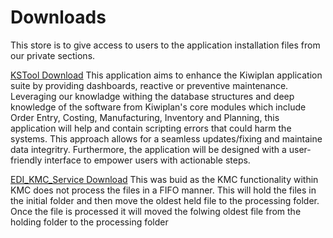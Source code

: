 # Downloads
This store is to give access to users to the application installation files from our private sections.

[KSTool Download](https://www.sflservicesllc.com/software/KSTool/setup.exe)
This application aims to enhance the Kiwiplan application suite by providing dashboards, reactive or preventive maintenance.  
Leveraging our knowladge withing the database structures and deep knowledge of the software from Kiwiplan's core modules which include
Order Entry, Costing, Manufacturing, Inventory and Planning, this application will help and contain scripting errors that could harm the systems.
This approach allows for a seamless updates/fixing and maintaine data integritry.
Furthermore, the application will be designed with a user-friendly interface to empower users with actionable steps.

[EDI_KMC_Service Download](https://www.sflservicesllc.com/software/EDI_KMC_Service/setup.exe)
This was buid as the KMC functionality within KMC does not process the files in a FIFO manner. 
This will hold the files in the initial folder and then move the oldest held file to the processing folder.
Once the file is processed it will moved the folwing oldest file from the holding folder to the processing folder
